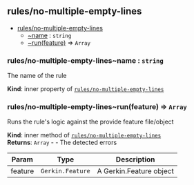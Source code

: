 <a name="module_rules/no-multiple-empty-lines"></a>

## rules/no-multiple-empty-lines

* [rules/no-multiple-empty-lines](#module_rules/no-multiple-empty-lines)
    * [~name](#module_rules/no-multiple-empty-lines..name) : <code>string</code>
    * [~run(feature)](#module_rules/no-multiple-empty-lines..run) ⇒ <code>Array</code>

<a name="module_rules/no-multiple-empty-lines..name"></a>

### rules/no-multiple-empty-lines~name : <code>string</code>
The name of the rule

**Kind**: inner property of [<code>rules/no-multiple-empty-lines</code>](#module_rules/no-multiple-empty-lines)  
<a name="module_rules/no-multiple-empty-lines..run"></a>

### rules/no-multiple-empty-lines~run(feature) ⇒ <code>Array</code>
Runs the rule's logic against the provide feature file/object

**Kind**: inner method of [<code>rules/no-multiple-empty-lines</code>](#module_rules/no-multiple-empty-lines)  
**Returns**: <code>Array</code> - - The detected errors  

| Param | Type | Description |
| --- | --- | --- |
| feature | <code>Gerkin.Feature</code> | A Gerkin.Feature object |

